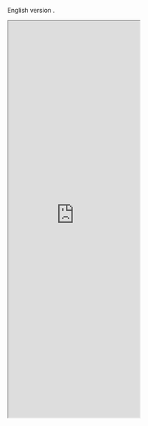 
English version .
<iframe src="https://5docs.oss-cn-shanghai.aliyuncs.com/res/公司介绍/新版_远大科技集团简介_20200818.pdf"  height=900px > </iframe>